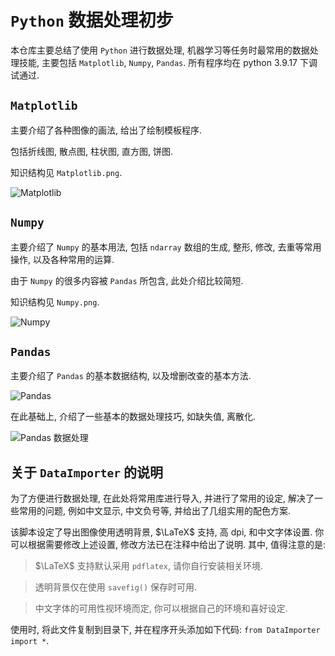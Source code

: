 # `Python` 数据处理初步

本仓库主要总结了使用 `Python` 进行数据处理, 机器学习等任务时最常用的数据处理技能, 主要包括 `Matplotlib`, `Numpy`, `Pandas`. 所有程序均在 python 3.9.17 下调试通过.

## `Matplotlib`

主要介绍了各种图像的画法, 给出了绘制模板程序.

包括折线图, 散点图, 柱状图, 直方图, 饼图.

知识结构见 `Matplotlib.png`.

![Matplotlib](https://qy-2023.oss-cn-shanghai.aliyuncs.com/pic/202308061459706.png)

## `Numpy`

主要介绍了 `Numpy` 的基本用法, 包括 `ndarray` 数组的生成, 整形, 修改, 去重等常用操作, 以及各种常用的运算.

由于 `Numpy` 的很多内容被 `Pandas` 所包含, 此处介绍比较简短.

知识结构见 `Numpy.png`.

![Numpy](https://qy-2023.oss-cn-shanghai.aliyuncs.com/pic/202308061500350.png)

## `Pandas`

主要介绍了 `Pandas` 的基本数据结构, 以及增删改查的基本方法. 

![Pandas](https://qy-2023.oss-cn-shanghai.aliyuncs.com/pic/202308061452185.png)

在此基础上, 介绍了一些基本的数据处理技巧, 如缺失值, 离散化.

![Pandas 数据处理](https://qy-2023.oss-cn-shanghai.aliyuncs.com/pic/202308061500601.png)

## 关于 `DataImporter` 的说明

为了方便进行数据处理, 在此处将常用库进行导入, 并进行了常用的设定, 解决了一些常用的问题, 例如中文显示, 中文负号等, 并给出了几组实用的配色方案.

该脚本设定了导出图像使用透明背景, $\LaTeX$ 支持, 高 dpi, 和中文字体设置. 你可以根据需要修改上述设置, 修改方法已在注释中给出了说明. 其中, 值得注意的是:

> $\LaTeX$ 支持默认采用 `pdflatex`, 请你自行安装相关环境.

> 透明背景仅在使用 `savefig()` 保存时可用.

> 中文字体的可用性视环境而定, 你可以根据自己的环境和喜好设定.

使用时, 将此文件复制到目录下, 并在程序开头添加如下代码: `from DataImporter import *`.
